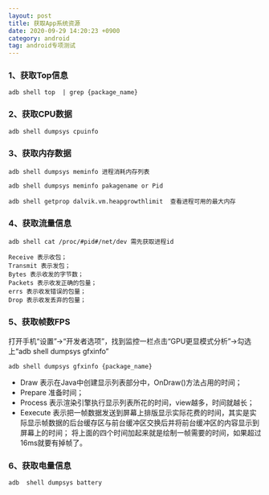 ```yaml
---
layout: post
title: 获取App系统资源
date: 2020-09-29 14:20:23 +0900
category: android
tag: android专项测试
---
```

### 1、获取Top信息
`adb shell top  | grep {package_name}`

### 2、获取CPU数据
`adb shell dumpsys cpuinfo`

### 3、获取内存数据
`adb shell dumpsys meminfo 进程消耗内存列表 `

`adb shell dumpsys meminfo pakagename or Pid`

`adb shell getprop dalvik.vm.heapgrowthlimit  查看进程可用的最大内存`

### 4、获取流量信息
`adb shell cat /proc/#pid#/net/dev 需先获取进程id`

```
Receive 表示收包；
Transmit 表示发包；
Bytes 表示收发的字节数；
Packets 表示收发正确的包量；
errs 表示收发错误的包量；
Drop 表示收发丢弃的包量；
```

### 5、获取帧数FPS

打开手机“设置”→“开发者选项”，找到监控一栏点击“GPU更显模式分析”→勾选上“adb shell dumpsys gfxinfo”

`adb shell dumpsys gfxinfo {package_name}`

* Draw 表示在Java中创建显示列表部分中，OnDraw()方法占用的时间；
* Prepare 准备时间；
* Process 表示渲染引擎执行显示列表所花的时间，view越多，时间就越长；
* Eexecute 表示把一帧数据发送到屏幕上排版显示实际花费的时间，其实是实际显示帧数据的后台缓存区与前台缓冲区交换后并将前台缓冲区的内容显示到屏幕上的时间；
将上面的四个时间加起来就是绘制一帧需要的时间，如果超过16ms就要有掉帧了。

### 6、获取电量信息
`adb  shell dumpsys battery`




